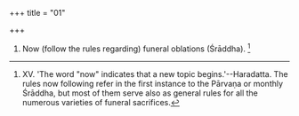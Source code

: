 +++
title = "01"

+++
1. Now (follow the rules regarding) funeral oblations (Śrāddha). [^1] 


[^1]:  XV. 'The word "now" indicates that a new topic begins.'--Haradatta. The rules now following refer in the first instance to the Pārvaṇa or monthly Śrāddha, but most of them serve also as general rules for all the numerous varieties of funeral sacrifices.
